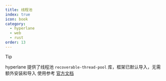 ```yaml
---
title: 线程池
index: true
icon: book
category:
  - hyperlane
  - web
  - rust
order: 13
---
```


> [!tip]
> hyperlane 提供了线程池 `recoverable-thread-pool` 库，框架已默认导入，无需额外安装和导入
> 使用参考 [官方文档](../recoverable-thread-pool/README.md)

<Bottom />
